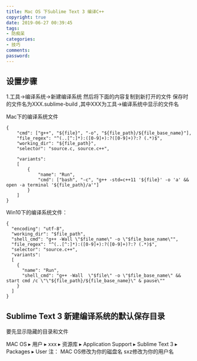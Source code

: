 ```yaml
---
title: Mac OS 下Sublime Text 3 编译C++
copyright: true
date: 2019-06-27 00:39:45
tags:
- 防痴呆
categories:
- 技巧
comments:
password:
---
```


## 设置步骤
 1.工具->编译系统->新建编译系统
然后将下面的内容复制到新打开的文件
保存时的文件名为XXX.sublime-build ,其中XXX为工具->编译系统中显示的文件名

Mac下的编译系统文件
```
{
    "cmd": ["g++", "${file}", "-o", "${file_path}/${file_base_name}"],
    "file_regex": "^(..[^:]*):([0-9]+):?([0-9]+)?:? (.*)$",
    "working_dir": "${file_path}",
    "selector": "source.c, source.c++",

    "variants":
    [
        {
            "name": "Run",
            "cmd": ["bash", "-c", "g++ -std=c++11 '${file}' -o 'a' && open -a terminal '${file_path}/a'"]
        }
    ]
}
```

Win10下的编译系统文件：
```
{   
  "encoding": "utf-8",  
  "working_dir": "$file_path",  
  "shell_cmd": "g++ -Wall \"$file_name\" -o \"$file_base_name\"",   
  "file_regex": "^(..[^:]*):([0-9]+):?([0-9]+)?:? (.*)$",            
  "selector": "source.c++",     
  "variants":   
  [     
    {           
      "name": "Run",            
      "shell_cmd": "g++ -Wall  \"$file\" -o \"$file_base_name\" && start cmd /c \"\"${file_path}/${file_base_name}\" & pause\""     
    }   
  ]
}
```

## Sublime Text 3 新建编译系统的默认保存目录
要先显示隐藏的目录和文件

MAC OS⁩ ▸ ⁨用户⁩ ▸ ⁨xxx ▸ ⁨资源库⁩ ▸ ⁨Application Support⁩ ▸ ⁨Sublime Text 3⁩ ▸ ⁨Packages⁩ ▸ ⁨User⁩
注：
MAC OS修改为你的磁盘名
sxz修改为你的用户名
